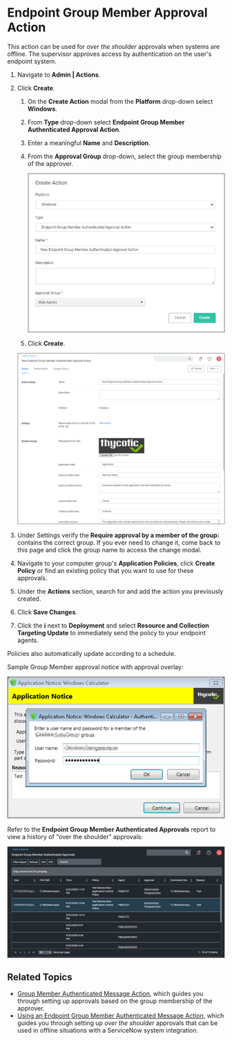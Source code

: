 [title]: # (Endpoint Group Member Approval)
[tags]: # (action)
[priority]: # (5)
# Endpoint Group Member Approval Action

This action can be used for _over the shoulder_ approvals when systems are offline. The supervisor approves access by authentication on the user's endpoint system.

1. Navigate to __Admin | Actions__.
1. Click __Create__.
   1. On the __Create Action__ modal from the __Platform__ drop-down select __Windows__.
   1. From __Type__ drop-down select __Endpoint Group Member Authenticated Approval Action__.
   1. Enter a meaningful __Name__ and __Description__.
   1. From the __Approval Group__ drop-down, select the group membership of the approver.

      ![create over shoulder approval action](images/over-shoulder.png "Endpoint Group Member Authenticated Message Action")
   1. Click __Create__.

   ![over shoulder approval action](images/over-shoulder-1.png "New Endpoint Group Member Authenticated Message Action")
1. Under Settings verify the __Require approval by a member of the group:__ contains the correct group. If you ever need to change it, come back to this page and click the group name to access the change modal.
1. Navigate to your computer group's __Application Policies__, click __Create Policy__ or find an existing policy that you want to use for these approvals.
1. Under the __Actions__ section, search for and add the action you previously created.
1. Click __Save Changes__.
1. Click the __i__ next to __Deployment__ and select __Resource and Collection Targeting Update__ to immediately send the policy to your endpoint agents.

Policies also automatically update according to a schedule.

Sample Group Member approval notice with approval overlay:

![sample](images/over-shoulder-2.png "Sample Group Member Application Notice with Approval overlay")

Refer to the __Endpoint Group Member Authenticated Approvals__ report to view a history of "over the shoulder" approvals:

![report](images/over-shoulder-3.png "Endpoint Group Member Authenticated Approvals report")

## Related Topics

* [Group Member Authenticated Message Action](group-member-approvals.md), which guides you through setting up approvals based on the group membership of the approver.
* [Using an Endpoint Group Member Authenticated Message Action](../config/foreign-systems/third-party/set-up-servicenow.md), which guides you through setting up _over the shoulder_ approvals that can be used in offline situations with a ServiceNow system integration.